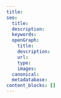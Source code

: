 ```yaml
---
title:
seo:
  title:
  description:
  keywords:
  openGraph:
    title:
    description:
    url:
    type:
    images:
  canonical:
  metadatabase:
content_blocks: []
---
```

